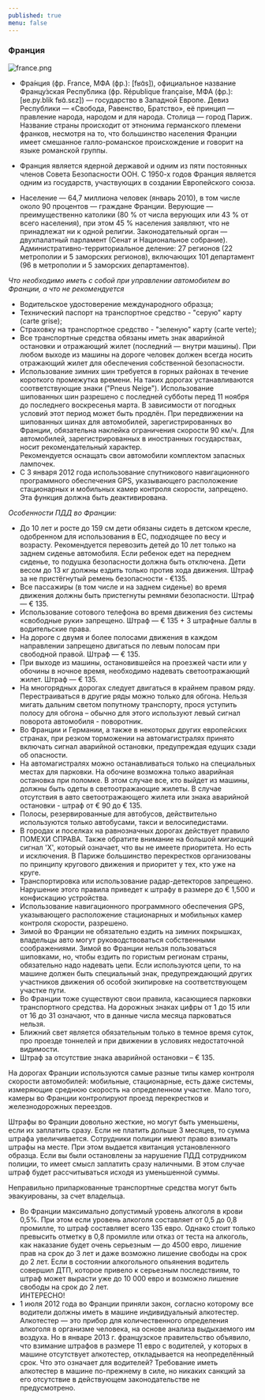 ```yaml
---
published: true
menu: false
---
```

### Франция
![france.png]({{site.baseurl}}images/france.png)

- Фра́нция (фр. France, МФА (фр.): [fʁɑ̃s]), официальное название Францу́зская Респу́блика (фр. République française, МФА (фр.): [ʁe.py.blik fʁɑ̃.sɛz]) — государство в Западной Европе. Девиз Республики — «Свобода, Равенство, Братство», её принцип — правление народа, народом и для народа. Столица — город Париж. Название страны происходит от этнонима германского племени франков, несмотря на то, что большинство населения Франции имеет смешанное галло-романское происхождение и говорит на языке романской группы.

- Франция является ядерной державой и одним из пяти постоянных членов Совета Безопасности ООН. С 1950-х годов Франция является одним из государств, участвующих в создании Европейского союза.

- Население — 64,7 миллиона человек (январь 2010), в том числе около 90 процентов — граждане Франции. Верующие — преимущественно католики (80 % от числа верующих или 43 % от всего населения), при этом 45 % населения заявляют, что не принадлежат ни к одной религии. Законодательный орган — двухпалатный парламент (Сенат и Национальное собрание). Административно-территориальное деление: 27 регионов (22 метрополии и 5 заморских регионов), включающих 101 департамент (96 в метрополии и 5 заморских департаментов).  

_Что необходимо иметь с собой при управлении автомобилем во Франции, а что не рекомендуется_  

- Водительское удостоверение международного образца;  
- Технический паспорт на транспортное средство - "серую" карту (carte grise);
- Страховку на транспортное средство - "зеленую" карту (carte verte);
- Все транспортные средства обязаны иметь знак аварийной остановки и отражающий жилет (последний — внутри машины). При любом выходе из машины на дороге человек должен всегда носить отражающий жилет для обеспечения собственной безопасности.  
- Использование зимних шин требуется в горных районах в течение короткого промежутка времени. На таких дорогах устанавливаются соответствующие знаки ("Pneus Neige"). Использование шипованных шин разрешено с последней субботы перед 11 ноября до последнего воскресенья марта. В зависимости от погодных условий этот период может быть продлён. При передвижении на шипованных шинах для автомобилей, зарегистрированных во Франции, обязательна наклейка ограничения скорости 90 км/ч. Для автомобилей, зарегистрированных в иностранных государствах, носит рекомендательный характер.  
 Рекомендуется оснащать свои автомобили комплектом запасных лампочек.  
- С 3 января 2012 года использование спутникового навигационного программного обеспечения GPS, указывающего расположение стационарных и мобильных камер контроля скорости, запрещено. Эта функция должна быть деактивирована.  

_Особенности ПДД во Франции:_  

- До 10 лет и росте до 159 см дети обязаны сидеть в детском кресле, одобренном для использования в ЕС, подходящее по весу и возрасту. Рекомендуется перевозить детей до 10 лет только на заднем сиденье автомобиля. Если ребенок едет на переднем сиденье, то подушка безопасности должна быть отключена. Дети весом до 13 кг должны ездить только против хода движения. Штраф за не пристёгнутый ремень безопасности - €135.  
- Все пассажиры (в том числе и на заднем сиденье) во время движения должны быть пристегнуты ремнями безопасности. Штраф — € 135.  
- Использование сотового телефона во время движения без системы «свободные руки» запрещено. Штраф — € 135 + 3 штрафные баллы в водительские права.  
- На дороге с двумя и более полосами движения в каждом направлении запрещено двигаться по левым полосам при свободной правой. Штраф — € 135.  
- При выходе из машины, остановившейся на проезжей части или у обочины в ночное время, необходимо надевать светоотражающий жилет. Штраф — € 135.  
- На многорядных дорогах следует двигаться в крайнем правом ряду. Перестраиваться в другие ряды можно только для обгона. Нельзя мигать дальним светом попутному транспорту, прося уступить полосу для обгона – обычно для этого используют левый сигнал поворота автомобиля - поворотник.  
- Во Франции и Германии, а также в некоторых других европейских странах, при резком торможении на автомагистралях принято включать сигнал аварийной остановки, предупреждая едущих сзади об опасности.  
- На автомагистралях можно останавливаться только на специальных местах для парковки. На обочине возможна только аварийная остановка при поломке. В этом случае все, кто выйдет из машины, должны быть одеты в светоотражающие жилеты. В случае отсутствия в авто светоотражающего жилета или знака аварийной остановки - штраф от € 90 до € 135.  
- Полосы, резервированные для автобусов, действительно используются только автобусами, такси и велосипедистами.  
- В городах и поселках на равнозначных дорогах действует правило ПОМЕХИ СПРАВА. Также обратите внимание на большой мигающий сигнал 'X', который означает, что вы не имеете приоритета. Но есть и исключения. В Париже большинство перекрестков организованы по принципу кругового движения и приоритет у тех, кто уже на круге.  
- Транспортировка или использование радар-детекторов запрещено. Нарушение этого правила приведет к штрафу в размере до € 1,500 и конфискацию устройства.  
- Использование навигационного программного обеспечения GPS, указывающего расположение стационарных и мобильных камер контроля скорости, разрешено.  
- Зимой во Франции не обязательно ездить на зимних покрышках, владельцы авто могут руководствоваться собственными соображениями. Зимой во Франции нельзя пользоваться шиповками, но, чтобы ездить по гористым регионам страны, обязательно надо надевать цепи. Если используются цепи, то на машине должен быть специальный знак, предупреждающий других участников движения об особой экипировке на соответствующем участке пути.  
- Во Франции тоже существуют свои правила, касающиеся парковки транспортного средства. На дорожных знаках цифры от 1 до 15 или от 16 до 31 означают, что в данные числа месяца парковаться нельзя.  
- Ближний свет является обязательным только в темное время суток, про проезде тоннелей и при движении в условиях недостаточной видимости.  
- Штраф за отсутствие знака аварийной остановки – € 135.  

 На дорогах Франции используются самые разные типы камер контроля скорости автомобилей: мобильные, стационарные, есть даже системы, измеряющие среднюю скорость на определенном участке. Мало того, камеры во Франции контролируют проезд перекрестков и железнодорожных переездов.  
 
 Штрафы во Франции довольно жесткие, но могут быть уменьшены, если их заплатить сразу. Если не платить дольше 3 месяцев, то сумма штрафа увеличивается. Сотрудники полиции имеют право взимать штрафы на месте. При этом выдается квитанция установленного образца. Если вы были остановлены за нарушение ПДД сотрудником полиции, то имеет смысл заплатить сразу наличными. В этом случае штраф будет рассчитываться исходя из уменьшенной суммы.  
 
Неправильно припаркованные транспортные средства могут быть эвакуированы, за счет владельца.  

- Во Франции максимально допустимый уровень алкоголя в крови 0,5%. При этом если уровень алкоголя составляет от 0,5 до 0,8 промилле, то штраф составляет всего 135 евро. Однако стоит только превысить отметку в 0,8 промилле или отказ от теста на алкоголь, как наказание будет очень серьезным — до 4500 евро, лишение прав на срок до 3 лет и даже возможно лишение свободы на срок до 2 лет. Если в состоянии алкогольного опьянения водитель совершил ДТП, которое привело к серьезным последствиям, то штраф может вырасти уже до 10 000 евро и возможно лишение свободы на срок до 2 лет.  
ИНТЕРЕСНО!  
- 1 июля 2012 года во Франции приняли закон, согласно которому все водители должны иметь в машине индивидуальный алкотестер. Алкотестер — это прибор для количественного определения алкоголя в организме человека, на основе анализа выдыхаемого им воздуха. Но в январе 2013 г. французское правительство объявило, что взимание штрафов в размере 11 евро с водителей, у которых в машине отсутствует алкотестер, откладывается на неопределённый срок. Что это означает для водителей? Требование иметь алкотестер в машине по-прежнему в силе, но никаких санкций за его отсутствие в действующем законодательстве не предусмотрено.


